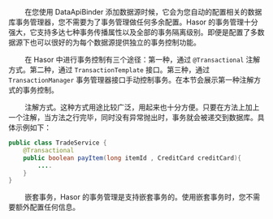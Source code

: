 &emsp;&emsp; 在您使用 DataApiBinder 添加数据源时候，它会为您自动的配置相关的数据库事务管理器，您不需要为了事务管理做任何多余配置。Hasor 的事务管理十分强大，它支持多达七种事务传播属性以及全部的事务隔离级别。即便是配置了多数据源下也可以很好的为每个数据源提供独立的事务控制功能。

&emsp;&emsp; 在 Hasor 中进行事务控制有三个途径：第一种，通过 `@Transactional` 注解方式。第二种，通过 `TransactionTemplate` 接口。第三种，通过 `TransactionManager` 事务管理器接口手动控制事务。在本节会展示第一种注解方式的事务控制。

&emsp;&emsp; 注解方式。这种方式用途比较广泛，用起来也十分方便。只要在方法上加上一个注解，当方法之行完毕，同时没有异常抛出时，事务就会被递交到数据库。具体示例如下：
```java
public class TradeService {
    @Transactional
    public boolean payItem(long itemId , CreditCard creditCard){
        ....
    }
}
```

&emsp;&emsp; 嵌套事务，Hasor 的事务管理是支持嵌套事务的。使用嵌套事务时，您不需要额外配置任何信息。